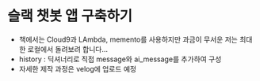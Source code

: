 # 슬랙 챗봇 앱 구축하기
- 책에서는 Cloud9과 LAmbda, memento를 사용하지만 과금이 무서운 저는 최대한 로컬에서 돌려보려 합니다...
- history : 딕셔너리로 직접 message와 ai_message를 추가하여 구성
- 자세한 제작 과정은 velog에 업로드 예정
